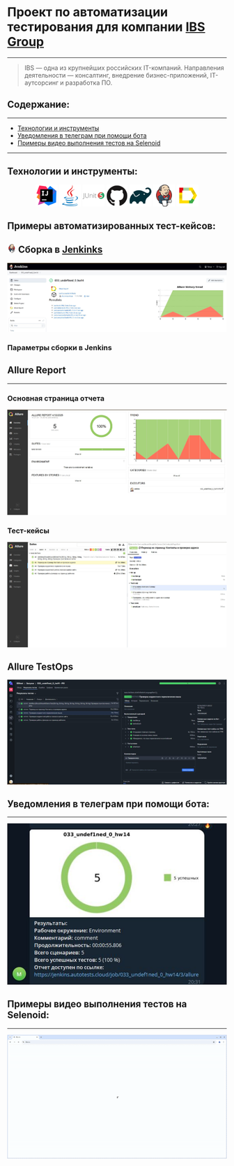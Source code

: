 # Проект по автоматизации тестирования для компании [IBS Group](https://ibs.ru/)
____

> IBS — одна из крупнейших российских IT-компаний. Направления деятельности — консалтинг, внедрение бизнес-приложений, IT-аутсорсинг и разработка ПО.

## Содержание:
___

- <a href="#tools">Технологии и инструменты</a>
- <a href="#telegram">Уведомления в телеграм при помощи бота</a>
- <a href="#video">Примеры видео выполнения тестов на Selenoid</a>
___

<a id="#tools"></a>
## Технологии и инструменты:
<p align="center">
<a href="https://www.jetbrains.com/idea/"><img src="media/intellij-original.svg" width="50" height="50" /></a>
<a href="https://www.java.com/"><img src="media/java-original.svg" width="50" height="50" /></a>
<a href="https://junit.org/junit5/"><img src="media/junit-original-wordmark.svg" width="50" height="50" /></a>
<a href="https://github.com/"><img src="media/github-original.svg" width="50" height="50" /></a>
<a href="https://gradle.org/"><img src="media/gradle-original.svg" width="50" height="50" /></a>
<a href="https://www.jenkins.io/"><img src="media/jenkins-original.svg" width="50" height="50" /></a>
<a href="https://www.jenkins.io/"><img src="media/Allure.svg" width="50" height="50" /></a>
</p>

## Примеры автоматизированных тест-кейсов:

## <img src="media/jenkins-original.svg" width="20" height="20" /> Сборка в [Jenkinks](https://jenkins.autotests.cloud/job/033_undef1ned_0_hw14/)
<img src="media/jenkins.jpg"/>

### Параметры сборки в Jenkins

## Allure Report
___
### Основная страница отчета
<img src="media/allure-overview.jpg"/>

### Тест-кейсы
<img src="media/allure-report.jpg"/>

## Allure TestOps
<img src="media/allure-testops.jpg"/>

<a id="telegram"></a>
## Уведомления в телеграм при помощи бота:
___
<img src="media/telegram-notify.jpg"/>


<a id="video"></a>
## Примеры видео выполнения тестов на Selenoid:
___
<img src="media/videotest.gif"/>